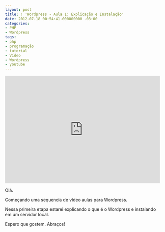 ```yaml
---
layout: post
title: ! 'Wordpress - Aula 1: Explicação e Instalação'
date: 2012-07-18 00:54:41.000000000 -03:00
categories:
- PHP
- Wordpress
tags:
- php
- programação
- tutorial
- Vídeo
- Wordpress
- youtube
---
```


<div class="video-responsive">
  <iframe src="http://www.youtube.com/embed/Ta9xr7bs3IA" height="350" width="100%" frameborder="0"></iframe>
</div>

Olá.

Começando uma sequencia de vídeo aulas para Wordpress.

Nessa primeira etapa estarei explicando o que é o Wordpress e instalando em um servidor local.

Espero que gostem. Abraços!
